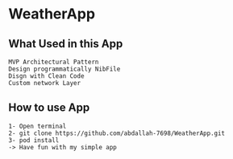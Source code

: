 # WeatherApp

## What Used in this App
    MVP Architectural Pattern
    Design programmatically NibFile 
    Disgn with Clean Code
    Custom network Layer
    
## How to use App 
    1- Open terminal 
    2- git clone https://github.com/abdallah-7698/WeatherApp.git
    3- pod install
    -> Have fun with my simple app
